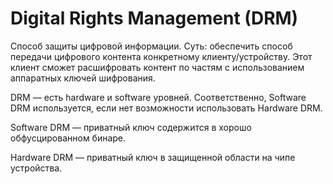 # Digital Rights Management (DRM)

Способ защиты цифровой информации. Суть: обеспечить способ передачи цифрового контента конкретному клиенту/устройству. Этот клиент сможет расшифровать контент по частям с использованием аппаратных ключей шифрования.

DRM — есть hardware и software уровней. Соответственно, Software DRM используется, если нет возможности использовать Hardware DRM.&#x20;

Software DRM — приватный ключ содержится в хорошо обфусцированном бинаре.

Hardware DRM — приватный ключ в защищенной области на чипе устройства.
